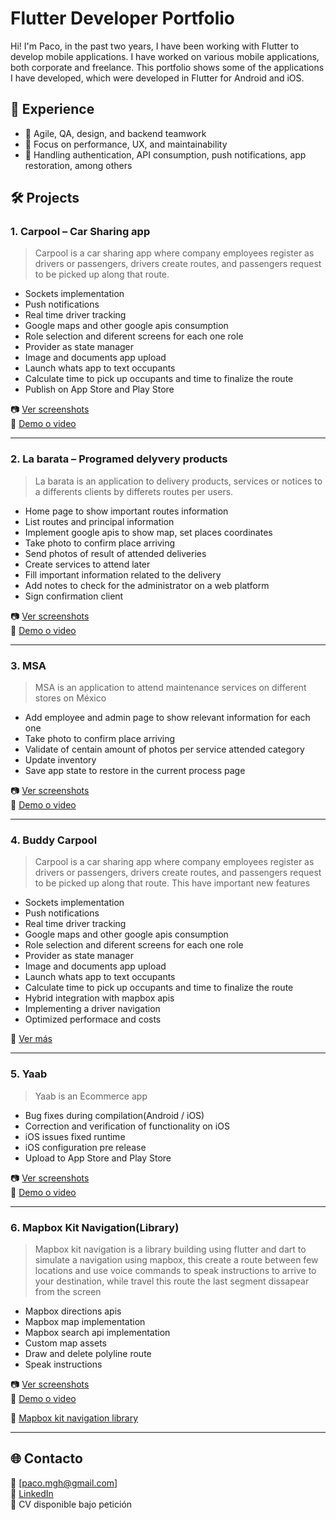 # Flutter Developer Portfolio

Hi! I'm Paco, in the past two years, I have been working with Flutter to develop mobile applications. I have worked on various mobile applications, both corporate and freelance. This portfolio shows some of the applications I have developed, which were developed in Flutter for Android and iOS.

## 🧪 Experience

- 🏢 Agile, QA, design, and backend teamwork
- 🎯 Focus on performance, UX, and maintainability
- 🔐 Handling authentication, API consumption, push notifications, app restoration, among others

## 🛠️ Projects

### 1. Carpool – Car Sharing app
> Carpool is a car sharing app where company employees register as drivers or passengers, drivers create routes, and passengers request to be picked up along that route.

- Sockets implementation
- Push notifications
- Real time driver tracking
- Google maps and other google apis consumption
- Role selection and diferent screens for each one role
- Provider as state manager
- Image and documents app upload
- Launch whats app to text occupants
- Calculate time to pick up occupants and time to finalize the route
- Publish on App Store and Play Store

📷 [Ver screenshots](projects/carpool/README.md)  
🔗 [Demo o video](https://...)

---

### 2. La barata – Programed delyvery products
> La barata is an application to delivery products, services or notices to a differents clients by differets routes per users.

- Home page to show important routes information
- List routes and principal information
- Implement google apis to show map, set places coordinates
- Take photo to confirm place arriving
- Send photos of result of attended deliveries
- Create services to attend later
- Fill important information related to the delivery
- Add notes to check for the administrator on a web platform
- Sign confirmation client

📷 [Ver screenshots](projects/la_barata/README.md)  
🔗 [Demo o video](https://...)

---

### 3. MSA
> MSA is an application to attend maintenance services on different stores on México

- Add employee and admin page to show relevant information for each one
- Take photo to confirm place arriving
- Validate of centain amount of photos per service attended category
- Update inventory
- Save app state to restore in the current process page

📷 [Ver screenshots](projects/unique-app-2/README.md)  
🔗 [Demo o video](https://...)

---

### 4. Buddy Carpool
> Carpool is a car sharing app where company employees register as drivers or passengers, drivers create routes, and passengers request to be picked up along that route. This have important new features

- Sockets implementation
- Push notifications
- Real time driver tracking
- Google maps and other google apis consumption
- Role selection and diferent screens for each one role
- Provider as state manager
- Image and documents app upload
- Launch whats app to text occupants
- Calculate time to pick up occupants and time to finalize the route
- Hybrid integration with mapbox apis
- Implementing a driver navigation
- Optimized performace and costs

📂 [Ver más](projects/buddy/README.md)

---

### 5. Yaab
> Yaab is an Ecommerce app

- Bug fixes during compilation(Android / iOS)
- Correction and verification of functionality on iOS
- iOS issues fixed runtime 
- iOS configuration pre release
- Upload to App Store and Play Store

📷 [Ver screenshots](projects/unique-app-2/README.md)  
🔗 [Demo o video](https://...)

---
### 6. Mapbox Kit Navigation(Library)
> Mapbox kit navigation is a library building using flutter and dart to simulate a navigation using mapbox, this create a route between few locations and use voice commands to speak instructions to arrive to your destination, while travel this route the last segment dissapear from the screen

- Mapbox directions apis
- Mapbox map implementation
- Mapbox search api implementation
- Custom map assets
- Draw and delete polyline route
- Speak instructions

📷 [Ver screenshots](projects/mapbox_kit_navigation/README.md)  
🔗 [Demo o video](https://drive.google.com/file/d/1pxlwJrxrnJ7j1Iij3Be781Kiqo6xlTc0/view?usp=sharing)

🔗 [Mapbox kit navigation library](https://pub.dev/packages/mapbox_kit_navigation)

---

## 🌐 Contacto

📧 [paco.mgh@gmail.com]  
🔗 [LinkedIn](https://linkedin.com/in/tuusuario)  
💼 CV disponible bajo petición